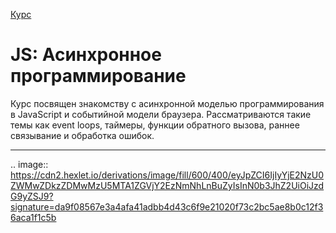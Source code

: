 [Курс](https://ru.hexlet.io/courses/js-asynchronous-programming)

JS: Асинхронное программирование
=====================


Курс посвящен знакомству с асинхронной моделью программирования в JavaScript и событийной модели браузера. Рассматриваются такие темы как event loops, таймеры, функции обратного вызова, раннее связывание и обработка ошибок.
***********************
.. image:: https://cdn2.hexlet.io/derivations/image/fill/600/400/eyJpZCI6IjIyYjE2NzU0ZWMwZDkzZDMwMzU5MTA1ZGVjY2EzNmNhLnBuZyIsInN0b3JhZ2UiOiJzdG9yZSJ9?signature=da9f08567e3a4afa41adbb4d43c6f9e21020f73c2bc5ae8b0c12f36aca1f1c5b
